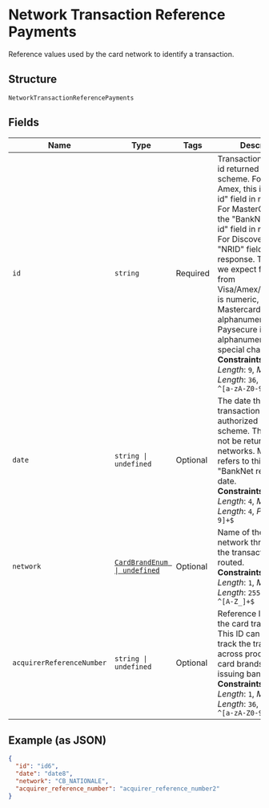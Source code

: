 
# Network Transaction Reference Payments

Reference values used by the card network to identify a transaction.

## Structure

`NetworkTransactionReferencePayments`

## Fields

| Name | Type | Tags | Description |
|  --- | --- | --- | --- |
| `id` | `string` | Required | Transaction reference id returned by the scheme. For Visa and Amex, this is the "Tran id" field in response. For MasterCard, this is the "BankNet reference id" field in response. For Discover, this is the "NRID" field in response. The pattern we expect for this field from Visa/Amex/CB/Discover is numeric, Mastercard/BNPP is alphanumeric and Paysecure is alphanumeric with special character -.<br>**Constraints**: *Minimum Length*: `9`, *Maximum Length*: `36`, *Pattern*: `^[a-zA-Z0-9-]+$` |
| `date` | `string \| undefined` | Optional | The date that the transaction was authorized by the scheme. This field may not be returned for all networks. MasterCard refers to this field as "BankNet reference date.<br>**Constraints**: *Minimum Length*: `4`, *Maximum Length*: `4`, *Pattern*: `^[0-9]+$` |
| `network` | [`CardBrandEnum \| undefined`](../../doc/models/card-brand-enum.md) | Optional | Name of the card network through which the transaction was routed.<br>**Constraints**: *Minimum Length*: `1`, *Maximum Length*: `255`, *Pattern*: `^[A-Z_]+$` |
| `acquirerReferenceNumber` | `string \| undefined` | Optional | Reference ID issued for the card transaction. This ID can be used to track the transaction across processors, card brands and issuing banks.<br>**Constraints**: *Minimum Length*: `1`, *Maximum Length*: `36`, *Pattern*: `^[a-zA-Z0-9]+$` |

## Example (as JSON)

```json
{
  "id": "id6",
  "date": "date8",
  "network": "CB_NATIONALE",
  "acquirer_reference_number": "acquirer_reference_number2"
}
```

